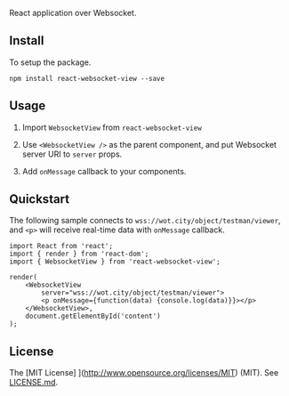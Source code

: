 
React application over Websocket.

## Install

To setup the package.

```
npm install react-websocket-view --save
```

## Usage

1. Import ```WebsocketView``` from ```react-websocket-view```

2. Use ```<WebsocketView />``` as the parent component, and put Websocket server URI to ```server``` props.

3. Add ```onMessage``` callback to your components.

## Quickstart

The following sample connects to ```wss://wot.city/object/testman/viewer```, and ```<p>``` will receive real-time data with ```onMessage``` callback.

```
import React from 'react';
import { render } from 'react-dom';
import { WebsocketView } from 'react-websocket-view';

render(
    <WebsocketView 
    	server="wss://wot.city/object/testman/viewer">
    	<p onMessage={function(data) {console.log(data)}}></p>
    </WebsocketView>,
    document.getElementById('content')
);
```

## License

The [MIT License]
](http://www.opensource.org/licenses/MIT) (MIT). See [LICENSE.md](LICENSE.md).
